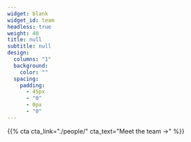 ```yaml
---
widget: blank
widget_id: team
headless: true
weight: 40
title: null
subtitle: null
design:
  columns: "1"
  background:
    color: ""
  spacing:
    padding:
      - 45px
      - "0"
      - 0px
      - "0"
---
```


{{% cta cta_link="./people/" cta_text="Meet the team →" %}}